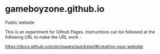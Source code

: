 # gameboyzone.github.io
Public website

This is an experiment for Github Pages. Instructions can be followed at the following URL to make the URL work -

https://docs.github.com/en/pages/quickstart#creating-your-website
